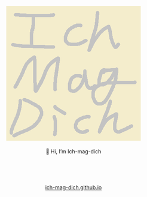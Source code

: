 
<p align="center">
  <img src="https://github.com/Ich-mag-dich/Ich-mag-dich/blob/main/imd.png" /><br><br>
👋 Hi, I’m Ich-mag-dich<br><br>

<br><br>
<a href="https://ich-mag-dich.github.io/" target="_blank"><p align="center"> ich-mag-dich.github.io </p></a>
</p>


